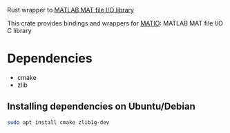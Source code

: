 Rust wrapper to [MATLAB MAT file I/O library](https://github.com/tbeu/matio)


This crate provides bindings and wrappers for [MATIO](https://github.com/tbeu/matio):
MATLAB MAT file I/O C library

# Dependencies

- cmake
- zlib

## Installing dependencies on Ubuntu/Debian

```sh
sudo apt install cmake zlib1g-dev
```

